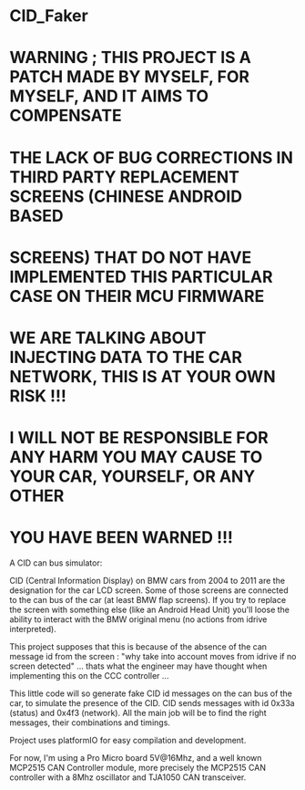 # CID_Faker
# WARNING ; THIS PROJECT IS A PATCH MADE BY MYSELF, FOR MYSELF, AND IT AIMS TO COMPENSATE
# THE LACK OF BUG CORRECTIONS IN THIRD PARTY REPLACEMENT SCREENS (CHINESE ANDROID BASED
# SCREENS) THAT DO NOT HAVE IMPLEMENTED THIS PARTICULAR CASE ON THEIR MCU FIRMWARE
# WE ARE TALKING ABOUT INJECTING DATA TO THE CAR NETWORK, THIS IS AT YOUR OWN RISK !!!
# I WILL NOT BE RESPONSIBLE FOR ANY HARM YOU MAY CAUSE TO YOUR CAR, YOURSELF, OR ANY OTHER
#   YOU HAVE BEEN WARNED !!!

A CID can bus simulator:

CID (Central Information Display) on BMW cars from 2004 to 2011 are the designation for the car LCD screen.
Some of those screens are connected to the can bus of the car (at least BMW flap screens).
If you try to replace the screen with something else (like an Android Head Unit) you'll loose the ability to 
interact with the BMW original menu (no actions from idrive interpreted).



This project supposes that this is because of the absence of the can message id from the screen : "why take into
account moves from idrive if no screen detected" ... thats what the engineer may have thought when implementing this
on the CCC controller ...


This little code will so generate fake CID id messages on the can bus of the car, to simulate the presence of the CID.
CID sends messages with id 0x33a (status) and 0x4f3 (network).
All the main job will be to find the right messages, their combinations and timings.


Project uses platformIO for easy compilation and development.

For now, I'm using a Pro Micro board 5V@16Mhz, and a well known MCP2515 CAN Controller module, more precisely the
MCP2515 CAN controller with a 8Mhz oscillator and TJA1050 CAN transceiver.


